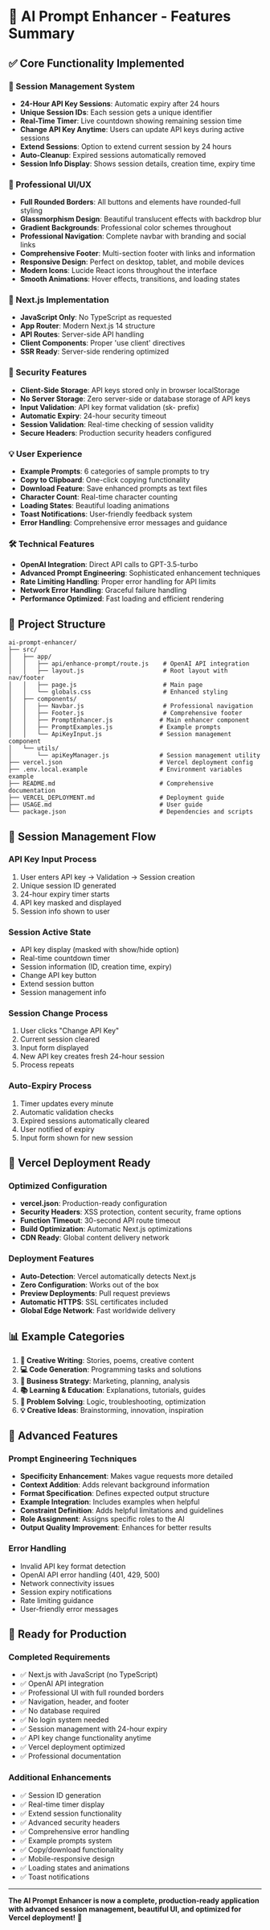 # 🎯 AI Prompt Enhancer - Features Summary

## ✅ Core Functionality Implemented

### 🔑 Session Management System
- **24-Hour API Key Sessions**: Automatic expiry after 24 hours
- **Unique Session IDs**: Each session gets a unique identifier
- **Real-Time Timer**: Live countdown showing remaining session time
- **Change API Key Anytime**: Users can update API keys during active sessions
- **Extend Sessions**: Option to extend current session by 24 hours
- **Auto-Cleanup**: Expired sessions automatically removed
- **Session Info Display**: Shows session details, creation time, expiry time

### 🎨 Professional UI/UX
- **Full Rounded Borders**: All buttons and elements have rounded-full styling
- **Glassmorphism Design**: Beautiful translucent effects with backdrop blur
- **Gradient Backgrounds**: Professional color schemes throughout
- **Professional Navigation**: Complete navbar with branding and social links
- **Comprehensive Footer**: Multi-section footer with links and information
- **Responsive Design**: Perfect on desktop, tablet, and mobile devices
- **Modern Icons**: Lucide React icons throughout the interface
- **Smooth Animations**: Hover effects, transitions, and loading states

### 🚀 Next.js Implementation
- **JavaScript Only**: No TypeScript as requested
- **App Router**: Modern Next.js 14 structure
- **API Routes**: Server-side API handling
- **Client Components**: Proper 'use client' directives
- **SSR Ready**: Server-side rendering optimized

### 🔐 Security Features
- **Client-Side Storage**: API keys stored only in browser localStorage
- **No Server Storage**: Zero server-side or database storage of API keys
- **Input Validation**: API key format validation (sk- prefix)
- **Automatic Expiry**: 24-hour security timeout
- **Session Validation**: Real-time checking of session validity
- **Secure Headers**: Production security headers configured

### 💡 User Experience
- **Example Prompts**: 6 categories of sample prompts to try
- **Copy to Clipboard**: One-click copying functionality
- **Download Feature**: Save enhanced prompts as text files
- **Character Count**: Real-time character counting
- **Loading States**: Beautiful loading animations
- **Toast Notifications**: User-friendly feedback system
- **Error Handling**: Comprehensive error messages and guidance

### 🛠️ Technical Features
- **OpenAI Integration**: Direct API calls to GPT-3.5-turbo
- **Advanced Prompt Engineering**: Sophisticated enhancement techniques
- **Rate Limiting Handling**: Proper error handling for API limits
- **Network Error Handling**: Graceful failure handling
- **Performance Optimized**: Fast loading and efficient rendering

## 📁 Project Structure

```
ai-prompt-enhancer/
├── src/
│   ├── app/
│   │   ├── api/enhance-prompt/route.js    # OpenAI API integration
│   │   ├── layout.js                      # Root layout with nav/footer
│   │   ├── page.js                        # Main page
│   │   └── globals.css                    # Enhanced styling
│   ├── components/
│   │   ├── Navbar.js                      # Professional navigation
│   │   ├── Footer.js                      # Comprehensive footer
│   │   ├── PromptEnhancer.js             # Main enhancer component
│   │   ├── PromptExamples.js             # Example prompts
│   │   └── ApiKeyInput.js                # Session management component
│   └── utils/
│       └── apiKeyManager.js              # Session management utility
├── vercel.json                           # Vercel deployment config
├── .env.local.example                    # Environment variables example
├── README.md                             # Comprehensive documentation
├── VERCEL_DEPLOYMENT.md                  # Deployment guide
├── USAGE.md                              # User guide
└── package.json                          # Dependencies and scripts
```

## 🎯 Session Management Flow

### API Key Input Process
1. User enters API key → Validation → Session creation
2. Unique session ID generated
3. 24-hour expiry timer starts
4. API key masked and displayed
5. Session info shown to user

### Session Active State
- API key display (masked with show/hide option)
- Real-time countdown timer
- Session information (ID, creation time, expiry)
- Change API key button
- Extend session button
- Session management info

### Session Change Process
1. User clicks "Change API Key"
2. Current session cleared
3. Input form displayed
4. New API key creates fresh 24-hour session
5. Process repeats

### Auto-Expiry Process
1. Timer updates every minute
2. Automatic validation checks
3. Expired sessions automatically cleared
4. User notified of expiry
5. Input form shown for new session

## 🚀 Vercel Deployment Ready

### Optimized Configuration
- **vercel.json**: Production-ready configuration
- **Security Headers**: XSS protection, content security, frame options
- **Function Timeout**: 30-second API route timeout
- **Build Optimization**: Automatic Next.js optimizations
- **CDN Ready**: Global content delivery network

### Deployment Features
- **Auto-Detection**: Vercel automatically detects Next.js
- **Zero Configuration**: Works out of the box
- **Preview Deployments**: Pull request previews
- **Automatic HTTPS**: SSL certificates included
- **Global Edge Network**: Fast worldwide delivery

## 📊 Example Categories

1. **🎨 Creative Writing**: Stories, poems, creative content
2. **💻 Code Generation**: Programming tasks and solutions  
3. **💼 Business Strategy**: Marketing, planning, analysis
4. **📚 Learning & Education**: Explanations, tutorials, guides
5. **🧠 Problem Solving**: Logic, troubleshooting, optimization
6. **💡 Creative Ideas**: Brainstorming, innovation, inspiration

## 🔧 Advanced Features

### Prompt Engineering Techniques
- **Specificity Enhancement**: Makes vague requests more detailed
- **Context Addition**: Adds relevant background information
- **Format Specification**: Defines expected output structure
- **Example Integration**: Includes examples when helpful
- **Constraint Definition**: Adds helpful limitations and guidelines
- **Role Assignment**: Assigns specific roles to the AI
- **Output Quality Improvement**: Enhances for better results

### Error Handling
- Invalid API key format detection
- OpenAI API error handling (401, 429, 500)
- Network connectivity issues
- Session expiry notifications
- Rate limiting guidance
- User-friendly error messages

## 🎉 Ready for Production

### Completed Requirements
- ✅ Next.js with JavaScript (no TypeScript)
- ✅ OpenAI API integration
- ✅ Professional UI with full rounded borders
- ✅ Navigation, header, and footer
- ✅ No database required
- ✅ No login system needed
- ✅ Session management with 24-hour expiry
- ✅ API key change functionality anytime
- ✅ Vercel deployment optimized
- ✅ Professional documentation

### Additional Enhancements
- ✅ Session ID generation
- ✅ Real-time timer display
- ✅ Extend session functionality
- ✅ Advanced security headers
- ✅ Comprehensive error handling
- ✅ Example prompts system
- ✅ Copy/download functionality
- ✅ Mobile-responsive design
- ✅ Loading states and animations
- ✅ Toast notifications

---

**The AI Prompt Enhancer is now a complete, production-ready application with advanced session management, beautiful UI, and optimized for Vercel deployment!** 🚀